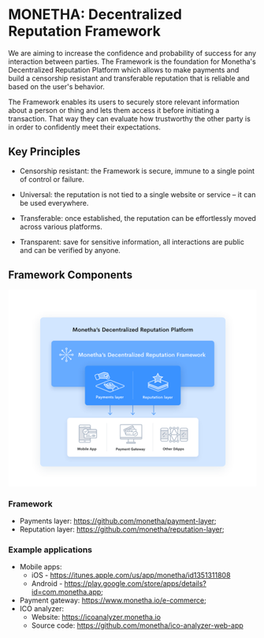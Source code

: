 # MONETHA: Decentralized Reputation Framework

We are aiming to increase the confidence and probability of success for any interaction between parties. The Framework is the foundation for Monetha's Decentralized Reputation Platform which allows to make payments and build a censorship resistant and transferable reputation that is reliable and based on the user's behavior.

The Framework enables its users to securely store relevant information about a person or thing and lets them access it before initiating a transaction. That way they can evaluate how trustworthy the other party is in order to confidently meet their expectations.

## Key Principles

- Censorship resistant: the Framework is secure, immune to a single point of control or failure.

- Universal: the reputation is not tied to a single website or service – it can be used everywhere.

- Transferable: once established, the reputation can be effortlessly moved across various platforms.

- Transparent: save for sensitive information, all interactions are public and can be verified by anyone.

## Framework Components

![decentralized reputation framework schema](diagrams/decentralized-reputation-framework-schema.png)

### Framework

- Payments layer: https://github.com/monetha/payment-layer;
- Reputation layer: https://github.com/monetha/reputation-layer;

### Example applications
* Mobile apps: 
  * iOS - https://itunes.apple.com/us/app/monetha/id1351311808
  * Android - https://play.google.com/store/apps/details?id=com.monetha.app;
* Payment gateway: https://www.monetha.io/e-commerce;
* ICO analyzer: 
  * Website: https://icoanalyzer.monetha.io
  * Source code: https://github.com/monetha/ico-analyzer-web-app
